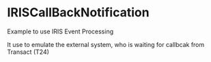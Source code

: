 # IRISCallBackNotification
Example to use IRIS Event Processing

It use to emulate the external system, who is waiting for callbcak from Transact (T24)
